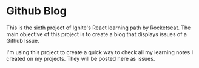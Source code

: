 # Github Blog

This is the sixth project of Ignite's React learning path by Rocketseat. The main objective of this project is to create a blog that displays issues of a Github Issue.

I'm using this project to create a quick way to check all my learning notes I created on my projects. They will be posted here as issues.
